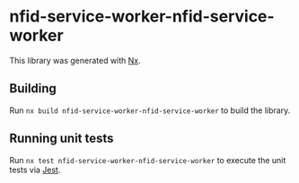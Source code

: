 # nfid-service-worker-nfid-service-worker

This library was generated with [Nx](https://nx.dev).

## Building

Run `nx build nfid-service-worker-nfid-service-worker` to build the library.

## Running unit tests

Run `nx test nfid-service-worker-nfid-service-worker` to execute the unit tests via [Jest](https://jestjs.io).
